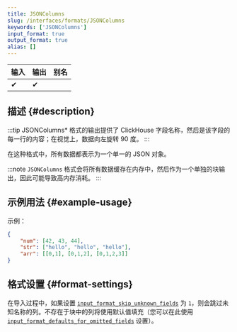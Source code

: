 ```yaml
---
title: JSONColumns
slug: /interfaces/formats/JSONColumns
keywords: ['JSONColumns']
input_format: true
output_format: true
alias: []
---
```


| 输入 | 输出 | 别名 |
|-------|--------|-------|
| ✔     | ✔      |       |

## 描述 {#description}

:::tip
JSONColumns* 格式的输出提供了 ClickHouse 字段名称，然后是该字段的每一行的内容；在视觉上，数据向左旋转 90 度。
:::

在这种格式中，所有数据都表示为一个单一的 JSON 对象。

:::note
`JSONColumns` 格式会将所有数据缓存在内存中，然后作为一个单独的块输出，因此可能导致高内存消耗。
:::

## 示例用法 {#example-usage}

示例：

```json
{
	"num": [42, 43, 44],
	"str": ["hello", "hello", "hello"],
	"arr": [[0,1], [0,1,2], [0,1,2,3]]
}
```

## 格式设置 {#format-settings}

在导入过程中，如果设置 [`input_format_skip_unknown_fields`](/operations/settings/settings-formats.md/#input_format_skip_unknown_fields) 为 `1`，则会跳过未知名称的列。不存在于块中的列将使用默认值填充（您可以在此使用 [`input_format_defaults_for_omitted_fields`](/operations/settings/settings-formats.md/#input_format_defaults_for_omitted_fields) 设置）。
